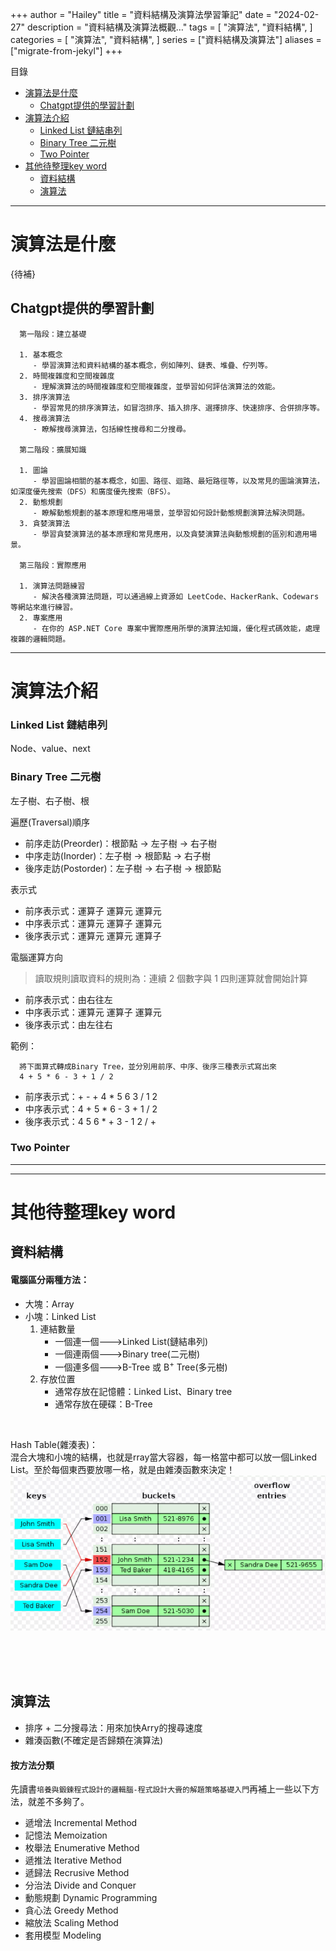 +++
author = "Hailey"
title = "資料結構及演算法學習筆記"
date = "2024-02-27"
description = "資料結構及演算法概觀…"
tags = [
    "演算法",
    "資料結構",
]
categories = [
    "演算法",
    "資料結構",
]
series = ["資料結構及演算法"]
aliases = ["migrate-from-jekyl"]
+++



目錄
- [演算法是什麼](#演算法是什麼)
  - [Chatgpt提供的學習計劃](#chatgpt提供的學習計劃)
- [演算法介紹](#演算法介紹)
    - [Linked List 鏈結串列](#linked-list-鏈結串列)
    - [Binary Tree 二元樹](#binary-tree-二元樹)
    - [Two Pointer](#two-pointer)
- [其他待整理key word](#其他待整理key-word)
  - [資料結構](#資料結構)
  - [演算法](#演算法)

---



  

# 演算法是什麼


{待補}


## Chatgpt提供的學習計劃  

      第一階段：建立基礎

      1. 基本概念
         - 學習演算法和資料結構的基本概念，例如陣列、鏈表、堆疊、佇列等。
      2. 時間複雜度和空間複雜度
         - 理解演算法的時間複雜度和空間複雜度，並學習如何評估演算法的效能。
      3. 排序演算法
         - 學習常見的排序演算法，如冒泡排序、插入排序、選擇排序、快速排序、合併排序等。
      4. 搜尋演算法
         - 瞭解搜尋演算法，包括線性搜尋和二分搜尋。

      第二階段：擴展知識

      1. 圖論
         - 學習圖論相關的基本概念，如圖、路徑、迴路、最短路徑等，以及常見的圖論演算法，如深度優先搜索（DFS）和廣度優先搜索（BFS）。
      2. 動態規劃
         - 瞭解動態規劃的基本原理和應用場景，並學習如何設計動態規劃演算法解決問題。
      3. 貪婪演算法
         - 學習貪婪演算法的基本原理和常見應用，以及貪婪演算法與動態規劃的區別和適用場景。

      第三階段：實際應用

      1. 演算法問題練習
         - 解決各種演算法問題，可以通過線上資源如 LeetCode、HackerRank、Codewars 等網站來進行練習。
      2. 專案應用
         - 在你的 ASP.NET Core 專案中實際應用所學的演算法知識，優化程式碼效能，處理複雜的邏輯問題。  
     
---


# 演算法介紹


### Linked List 鏈結串列

Node、value、next


### Binary Tree 二元樹
左子樹、右子樹、根

遍歷(Traversal)順序
* 前序走訪(Preorder)：根節點 → 左子樹 → 右子樹
* 中序走訪(Inorder)：左子樹 → 根節點 → 右子樹
* 後序走訪(Postorder)：左子樹 → 右子樹 → 根節點

表示式
* 前序表示式：運算子 運算元 運算元
* 中序表示式：運算元 運算子 運算元
* 後序表示式：運算元 運算元 運算子

電腦運算方向
> 讀取規則讀取資料的規則為：連續 2 個數字與 1 四則運算就會開始計算
* 前序表示式：由右往左
* 中序表示式：運算元 運算子 運算元
* 後序表示式：由左往右

範例：

      將下面算式轉成Binary Tree，並分別用前序、中序、後序三種表示式寫出來  
      4 + 5 * 6 - 3 + 1 / 2

* 前序表示式：+ - + 4 * 5 6 3 / 1 2 
* 中序表示式：4 + 5 * 6 - 3 + 1 / 2
* 後序表示式：4 5 6 * + 3 - 1 2 / +



### Two Pointer


---
---



# 其他待整理key word
## 資料結構
#### 電腦區分兩種方法：<!-- omit in toc -->
* 大塊：Array
* 小塊：Linked List
   1. 連結數量
      *  一個連一個--->Linked List(鏈結串列)  
      * 一個連兩個--->Binary tree(二元樹)  
      * 一個連多個--->B-Tree 或 B<sup>+</sup> Tree(多元樹)
   2. 存放位置
      * 通常存放在記憶體：Linked List、Binary tree
      * 通常存放在硬碟：B-Tree

<br>
  
Hash Table(雜湊表)：  
混合大塊和小塊的結構，也就是rray當大容器，每一格當中都可以放一個Linked List。至於每個東西要放哪一格，就是由雜湊函數來決定！
![Hash Table1](imgs/Hashtable1.png)


<br>
<br><br>

## 演算法  
* 排序 + 二分搜尋法：用來加快Arry的搜尋速度
* 雜湊函數(不確定是否歸類在演算法)

#### 按方法分類 <!-- omit in toc -->
先讀書`培養與鍛鍊程式設計的邏輯腦-程式設計大賫的解題策略基礎入門`再補上一些以下方法，就差不多夠了。
 * 遞增法 Incremental Method
 * 記憶法 Memoization
 * 枚舉法 Enumerative Method
 * 遞推法 Iterative Method
 * 遞歸法 Recrusive Method
 * 分治法 Divide and Conquer
 * 動態規劃 Dynamic Programming
 * 貪心法 Greedy Method
 * 縮放法 Scaling Method
 * 套用模型 Modeling

